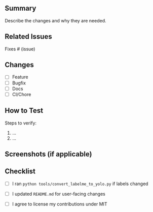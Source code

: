 ## Summary
Describe the changes and why they are needed.

## Related Issues
Fixes # (issue)

## Changes
- [ ] Feature
- [ ] Bugfix
- [ ] Docs
- [ ] CI/Chore

## How to Test
Steps to verify:
1. ...
2. ...

## Screenshots (if applicable)

## Checklist
- [ ] I ran `python tools/convert_labelme_to_yolo.py` if labels changed
- [ ] I updated `README.md` for user-facing changes
- [ ] I agree to license my contributions under MIT

